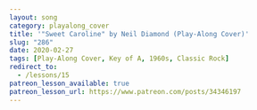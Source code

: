 ```yaml
---
layout: song
category: playalong_cover
title: '"Sweet Caroline" by Neil Diamond (Play-Along Cover)'
slug: "286"
date: 2020-02-27
tags: [Play-Along Cover, Key of A, 1960s, Classic Rock]
redirect_to:
  - /lessons/15
patreon_lesson_available: true
patreon_lesson_url: https://www.patreon.com/posts/34346197
---
```

